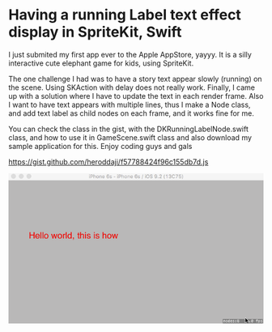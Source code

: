 Having a running Label text effect display in SpriteKit, Swift
==
I just submited my first app ever to the Apple AppStore, yayyy. It is a silly interactive cute elephant game for kids, using SpriteKit.

The one challenge I had was to have a story text appear slowly (running) on the scene. Using SKAction with delay does not really work. Finally, I came up with a solution where I have to update the text in each render frame.  Also I want to have text appears with multiple lines, thus I make a Node class, and add text label as child nodes on each frame, and it works fine for me.

You can check the class in the gist, with the DKRunningLabelNode.swift class, and how to use it in GameScene.swift class
and also download my sample application for this. Enjoy coding guys and gals

https://gist.github.com/heroddaji/f57788424f96c155db7d.js

![img](./img.gif)


